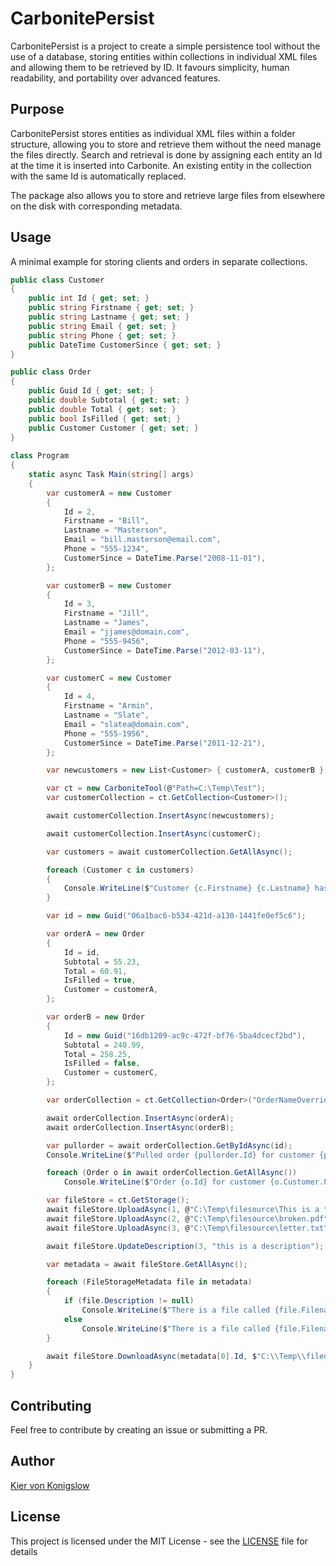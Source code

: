 # CarbonitePersist

CarbonitePersist is a project to create a simple persistence tool without the use of a database, storing entities within collections in individual XML files and allowing them to be retrieved by ID. It favours simplicity, human readability, and portability over advanced features.

## Purpose

CarbonitePersist stores entities as individual XML files within a folder structure, allowing you to store and retrieve them without the need manage the files directly. Search and retrieval is done by assigning each entity an Id at the time it is inserted into Carbonite. An existing entity in the collection with the same Id is automatically replaced.

The package also allows you to store and retrieve large files from elsewhere on the disk with corresponding metadata.

## Usage

A minimal example for storing clients and orders in separate collections.

```cs
public class Customer
{
    public int Id { get; set; }
    public string Firstname { get; set; }
    public string Lastname { get; set; }
    public string Email { get; set; }
    public string Phone { get; set; }
    public DateTime CustomerSince { get; set; }
}

public class Order
{
    public Guid Id { get; set; }
    public double Subtotal { get; set; }
    public double Total { get; set; }
    public bool IsFilled { get; set; }
    public Customer Customer { get; set; }
}
    
class Program
{
    static async Task Main(string[] args)
    {
        var customerA = new Customer
        {
            Id = 2,
            Firstname = "Bill",
            Lastname = "Masterson",
            Email = "bill.masterson@email.com",
            Phone = "555-1234",
            CustomerSince = DateTime.Parse("2008-11-01"),
        };

        var customerB = new Customer
        {
            Id = 3,
            Firstname = "Jill",
            Lastname = "James",
            Email = "jjames@domain.com",
            Phone = "555-9456",
            CustomerSince = DateTime.Parse("2012-03-11"),
        };

        var customerC = new Customer
        {
            Id = 4,
            Firstname = "Armin",
            Lastname = "Slate",
            Email = "slatea@domain.com",
            Phone = "555-1956",
            CustomerSince = DateTime.Parse("2011-12-21"),
        };

        var newcustomers = new List<Customer> { customerA, customerB };

        var ct = new CarboniteTool(@"Path=C:\Temp\Test");
        var customerCollection = ct.GetCollection<Customer>();

        await customerCollection.InsertAsync(newcustomers);

        await customerCollection.InsertAsync(customerC);

        var customers = await customerCollection.GetAllAsync();

        foreach (Customer c in customers)
        {
            Console.WriteLine($"Customer {c.Firstname} {c.Lastname} has ID {c.Id}");
        }

        var id = new Guid("06a1bac6-b534-421d-a130-1441fe0ef5c6");

        var orderA = new Order
        {
            Id = id,
            Subtotal = 55.23,
            Total = 60.91,
            IsFilled = true,
            Customer = customerA,
        };

        var orderB = new Order
        {
            Id = new Guid("16db1209-ac9c-472f-bf76-5ba4dcecf2bd"),
            Subtotal = 240.99,
            Total = 258.25,
            IsFilled = false,
            Customer = customerC,
        };

        var orderCollection = ct.GetCollection<Order>("OrderNameOverride");

        await orderCollection.InsertAsync(orderA);
        await orderCollection.InsertAsync(orderB);

        var pullorder = await orderCollection.GetByIdAsync(id);
        Console.WriteLine($"Pulled order {pullorder.Id} for customer {pullorder.Customer.Firstname} {pullorder.Customer.Lastname} came to a total of {pullorder.Total}");

        foreach (Order o in await orderCollection.GetAllAsync())
            Console.WriteLine($"Order {o.Id} for customer {o.Customer.Firstname} {o.Customer.Lastname} came to a total of {o.Total}");

        var fileStore = ct.GetStorage();
        await fileStore.UploadAsync(1, @"C:\Temp\filesource\This is a test file.docx");
        await fileStore.UploadAsync(2, @"C:\Temp\filesource\broken.pdf");
        await fileStore.UploadAsync(3, @"C:\Temp\filesource\letter.txt");

        await fileStore.UpdateDescription(3, "this is a description");

        var metadata = await fileStore.GetAllAsync();

        foreach (FileStorageMetadata file in metadata)
        {
            if (file.Description != null)
                Console.WriteLine($"There is a file called {file.Filename} with ID {file.Id} and description \"{file.Description}\" in storage");
            else
                Console.WriteLine($"There is a file called {file.Filename} with ID {file.Id} and no description in storage");
        }

        await fileStore.DownloadAsync(metadata[0].Id, $"C:\\Temp\\filedest\\{metadata[0].Filename}", true);
    }
}
```

## Contributing

Feel free to contribute by creating an issue or submitting a PR.

## Author

[Kier von Konigslow](https://github.com/kvonkoni)

## License

This project is licensed under the MIT License - see the [LICENSE](LICENSE) file for details